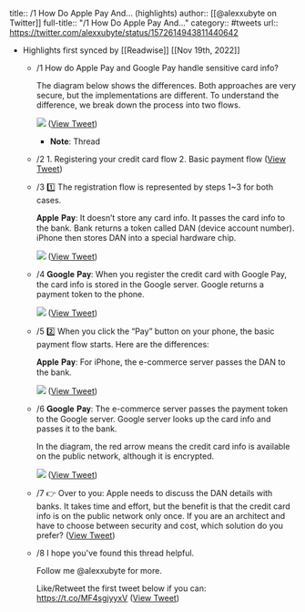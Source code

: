 title:: /1 How Do Apple Pay And... (highlights)
author:: [[@alexxubyte on Twitter]]
full-title:: "/1 How Do Apple Pay And..."
category:: #tweets
url:: https://twitter.com/alexxubyte/status/1572614943811440642

- Highlights first synced by [[Readwise]] [[Nov 19th, 2022]]
	- /1 How do Apple Pay and Google Pay handle sensitive card info?
	  
	  The diagram below shows the differences. Both approaches are very secure, but the implementations are different. To understand the difference, we break down the process into two flows. 
	  
	  ![](https://pbs.twimg.com/media/FdMM9CAagAAVnu8.jpg) ([View Tweet](https://twitter.com/alexxubyte/status/1572614943811440642))
		- **Note**: Thread
	- /2 1. Registering your credit card flow
	  2. Basic payment flow ([View Tweet](https://twitter.com/alexxubyte/status/1572614947930247168))
	- /3 1️⃣ The registration flow is represented by steps 1~3 for both cases.
	  
	  𝐀𝐩𝐩𝐥𝐞 𝐏𝐚𝐲: It doesn’t store any card info. It passes the card info to the bank. Bank returns a token called DAN (device account number). iPhone then stores DAN into a special hardware chip. 
	  
	  ![](https://pbs.twimg.com/media/FdMM9viaAAM1e2R.jpg) ([View Tweet](https://twitter.com/alexxubyte/status/1572614956989960192))
	- /4 𝐆𝐨𝐨𝐠𝐥𝐞 𝐏𝐚𝐲: When you register the credit card with Google Pay, the card info is stored in the Google server. Google returns a payment token to the phone. 
	  
	  ![](https://pbs.twimg.com/media/FdMM-UsaAAMiHxM.jpg) ([View Tweet](https://twitter.com/alexxubyte/status/1572614967303741440))
	- /5 2️⃣ When you click the “Pay” button on your phone, the basic payment flow starts. Here are the differences:
	  
	  𝐀𝐩𝐩𝐥𝐞 𝐏𝐚𝐲: For iPhone, the e-commerce server passes the DAN to the bank. 
	  
	  ![](https://pbs.twimg.com/media/FdMM--sacAIzNSb.jpg) ([View Tweet](https://twitter.com/alexxubyte/status/1572614978334785541))
	- /6 𝐆𝐨𝐨𝐠𝐥𝐞 𝐏𝐚𝐲: The e-commerce server passes the payment token to the Google server. Google server looks up the card info and passes it to the bank.
	  
	  In the diagram, the red arrow means the credit card info is available on the public network, although it is encrypted. 
	  
	  ![](https://pbs.twimg.com/media/FdMM_jsagAMvU1G.jpg) ([View Tweet](https://twitter.com/alexxubyte/status/1572614988585668610))
	- /7 👉 Over to you: Apple needs to discuss the DAN details with banks. It takes time and effort, but the benefit is that the credit card info is on the public network only once. If you are an architect and have to choose between security and cost, which solution do you prefer? ([View Tweet](https://twitter.com/alexxubyte/status/1572614992507314176))
	- /8 I hope you've found this thread helpful.
	  
	  Follow me @alexxubyte for more.
	  
	  Like/Retweet the first tweet below if you can: https://t.co/MF4sgjyyxV ([View Tweet](https://twitter.com/alexxubyte/status/1572614995279753218))